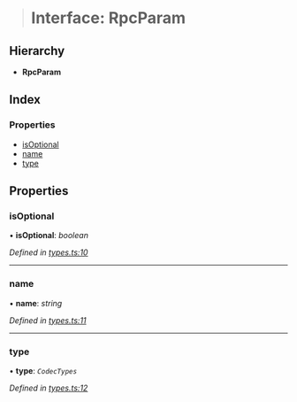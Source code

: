 > # Interface: RpcParam

## Hierarchy

* **RpcParam**

## Index

### Properties

* [isOptional](_types_.rpcparam.md#isoptional)
* [name](_types_.rpcparam.md#name)
* [type](_types_.rpcparam.md#type)

## Properties

###  isOptional

• **isOptional**: *boolean*

*Defined in [types.ts:10](https://github.com/polkadot-js/api/blob/e1cf002/packages/type-jsonrpc/src/types.ts#L10)*

___

###  name

• **name**: *string*

*Defined in [types.ts:11](https://github.com/polkadot-js/api/blob/e1cf002/packages/type-jsonrpc/src/types.ts#L11)*

___

###  type

• **type**: *`CodecTypes`*

*Defined in [types.ts:12](https://github.com/polkadot-js/api/blob/e1cf002/packages/type-jsonrpc/src/types.ts#L12)*